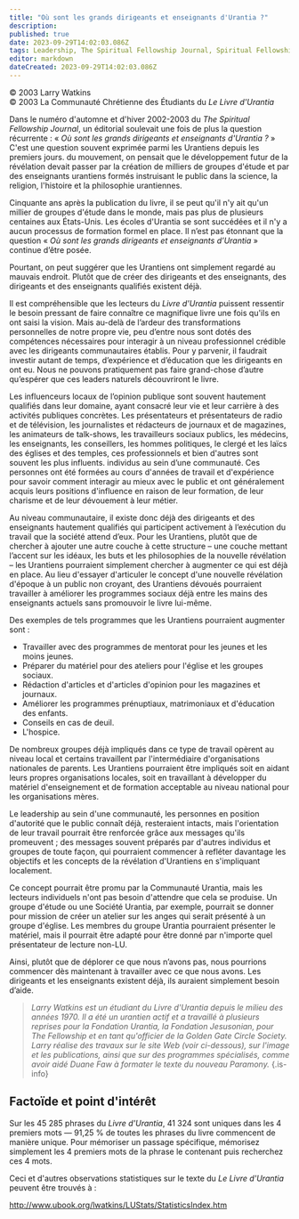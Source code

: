 ```yaml
---
title: "Où sont les grands dirigeants et enseignants d'Urantia ?"
description: 
published: true
date: 2023-09-29T14:02:03.086Z
tags: Leadership, The Spiritual Fellowship Journal, Spiritual Fellowship, article
editor: markdown
dateCreated: 2023-09-29T14:02:03.086Z
---
```


<p class="v-card v-sheet theme--light gray lighten-3 px-2">© 2003 Larry Watkins<br>© 2003 La Communauté Chrétienne des Étudiants du <i>Le Livre d'Urantia</i></p>


Dans le numéro d'automne et d'hiver 2002-2003 du _The Spiritual Fellowship Journal_, un éditorial soulevait une fois de plus la question récurrente : « _Où sont les grands dirigeants et enseignants d'Urantia ?_ » C'est une question souvent exprimée parmi les Urantiens depuis les premiers jours. du mouvement, on pensait que le développement futur de la révélation devait passer par la création de milliers de groupes d'étude et par des enseignants urantiens formés instruisant le public dans la science, la religion, l'histoire et la philosophie urantiennes.

Cinquante ans après la publication du livre, il se peut qu'il n'y ait qu'un millier de groupes d'étude dans le monde, mais pas plus de plusieurs centaines aux États-Unis. Les écoles d'Urantia se sont succédées et il n'y a aucun processus de formation formel en place. Il n’est pas étonnant que la question « _Où sont les grands dirigeants et enseignants d’Urantia_ » continue d’être posée.

Pourtant, on peut suggérer que les Urantiens ont simplement regardé au mauvais endroit. Plutôt que de créer des dirigeants et des enseignants, des dirigeants et des enseignants qualifiés existent déjà.

Il est compréhensible que les lecteurs du _Livre d'Urantia_ puissent ressentir le besoin pressant de faire connaître ce magnifique livre une fois qu'ils en ont saisi la vision. Mais au-delà de l’ardeur des transformations personnelles de notre propre vie, peu d’entre nous sont dotés des compétences nécessaires pour interagir à un niveau professionnel crédible avec les dirigeants communautaires établis. Pour y parvenir, il faudrait investir autant de temps, d’expérience et d’éducation que les dirigeants en ont eu. Nous ne pouvons pratiquement pas faire grand-chose d’autre qu’espérer que ces leaders naturels découvriront le livre.

Les influenceurs locaux de l’opinion publique sont souvent hautement qualifiés dans leur domaine, ayant consacré leur vie et leur carrière à des activités publiques concrètes. Les présentateurs et présentateurs de radio et de télévision, les journalistes et rédacteurs de journaux et de magazines, les animateurs de talk-shows, les travailleurs sociaux publics, les médecins, les enseignants, les conseillers, les hommes politiques, le clergé et les laïcs des églises et des temples, ces professionnels et bien d'autres sont souvent les plus influents. individus au sein d’une communauté. Ces personnes ont été formées au cours d'années de travail et d'expérience pour savoir comment interagir au mieux avec le public et ont généralement acquis leurs positions d'influence en raison de leur formation, de leur charisme et de leur dévouement à leur métier.

Au niveau communautaire, il existe donc déjà des dirigeants et des enseignants hautement qualifiés qui participent activement à l’exécution du travail que la société attend d’eux. Pour les Urantiens, plutôt que de chercher à ajouter une autre couche à cette structure – une couche mettant l’accent sur les idéaux, les buts et les philosophies de la nouvelle révélation – les Urantiens pourraient simplement chercher à augmenter ce qui est déjà en place. Au lieu d'essayer d'articuler le concept d'une nouvelle révélation d'époque à un public non croyant, des Urantiens dévoués pourraient travailler à améliorer les programmes sociaux déjà entre les mains des enseignants actuels sans promouvoir le livre lui-même.

Des exemples de tels programmes que les Urantiens pourraient augmenter sont :
- Travailler avec des programmes de mentorat pour les jeunes et les moins jeunes.
- Préparer du matériel pour des ateliers pour l'église et les groupes sociaux.
- Rédaction d'articles et d'articles d'opinion pour les magazines et journaux.
- Améliorer les programmes prénuptiaux, matrimoniaux et d'éducation des enfants.
- Conseils en cas de deuil.
- L'hospice.

De nombreux groupes déjà impliqués dans ce type de travail opèrent au niveau local et certains travaillent par l'intermédiaire d'organisations nationales de parents. Les Urantiens pourraient être impliqués soit en aidant leurs propres organisations locales, soit en travaillant à développer du matériel d'enseignement et de formation acceptable au niveau national pour les organisations mères.

Le leadership au sein d'une communauté, les personnes en position d'autorité que le public connaît déjà, resteraient intacts, mais l'orientation de leur travail pourrait être renforcée grâce aux messages qu'ils promeuvent ; des messages souvent préparés par d'autres individus et groupes de toute façon, qui pourraient commencer à refléter davantage les objectifs et les concepts de la révélation d'Urantiens en s'impliquant localement.

Ce concept pourrait être promu par la Communauté Urantia, mais les lecteurs individuels n'ont pas besoin d'attendre que cela se produise. Un groupe d'étude ou une Société Urantia, par exemple, pourrait se donner pour mission de créer un atelier sur les anges qui serait présenté à un groupe d'église. Les membres du groupe Urantia pourraient présenter le matériel, mais il pourrait être adapté pour être donné par n'importe quel présentateur de lecture non-LU.

Ainsi, plutôt que de déplorer ce que nous n’avons pas, nous pourrions commencer dès maintenant à travailler avec ce que nous avons. Les dirigeants et les enseignants existent déjà, ils auraient simplement besoin d’aide.

> _Larry Watkins est un étudiant du Livre d'Urantia depuis le milieu des années 1970. Il a été un urantien actif et a travaillé à plusieurs reprises pour la Fondation Urantia, la Fondation Jesusonian, pour The Fellowship et en tant qu'officier de la Golden Gate Circle Society. Larry réalise des travaux sur le site Web (voir ci-dessous), sur l'image et les publications, ainsi que sur des programmes spécialisés, comme avoir aidé Duane Faw à formater le texte du nouveau Paramony._
{.is-info}

## Factoïde et point d'intérêt

Sur les 45 285 phrases du _Livre d'Urantia_, 41 324 sont uniques dans les 4 premiers mots — 91,25 % de toutes les phrases du livre commencent de manière unique. Pour mémoriser un passage spécifique, mémorisez simplement les 4 premiers mots de la phrase le contenant puis recherchez ces 4 mots.

Ceci et d'autres observations statistiques sur le texte du _Le Livre d'Urantia_ peuvent être trouvés à :

http://www.ubook.org/lwatkins/LUStats/StatisticsIndex.htm

